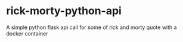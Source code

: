 # rick-morty-python-api
A simple python flask api call for some of rick and morty quote with a docker container
